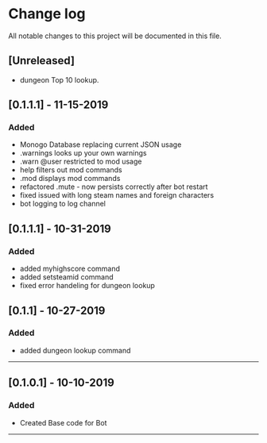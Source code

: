 # Change log
All notable changes to this project will be documented in this file.

## [Unreleased]
- dungeon Top 10 lookup.

## [0.1.1.1] - 11-15-2019
### Added
- Monogo Database replacing current JSON usage
- .warnings looks up your own warnings
- .warn @user restricted to mod usage
- help filters out mod commands
- .mod displays mod commands
- refactored .mute - now persists correctly after bot restart
- fixed issued with long steam names and foreign characters
- bot logging to log channel

## [0.1.1.1] - 10-31-2019
### Added
- added myhighscore command
- added setsteamid command
- fixed error handeling for dungeon lookup


## [0.1.1] - 10-27-2019
### Added
- added dungeon lookup command

---
## [0.1.0.1] - 10-10-2019
### Added
- Created Base code for Bot

---
